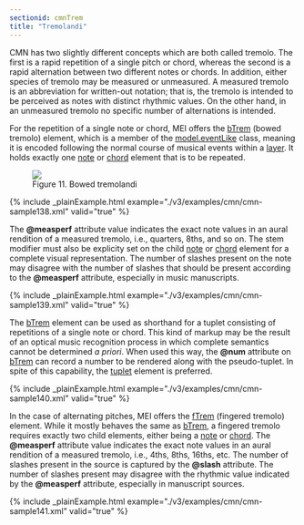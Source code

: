 ```yaml
---
sectionid: cmnTrem
title: "Tremolandi"
---
```





CMN has two slightly different concepts which are both called tremolo. The
first is a rapid repetition of a single pitch or chord, whereas the second is a rapid
alternation between two different notes or chords. In addition, either species of
tremolo
may be measured or unmeasured. A measured tremolo is an
abbreviation for written-out notation; that is, the tremolo is intended to be perceived
as
notes with distinct rhythmic values. On the other hand, in an unmeasured tremolo no
specific number of alternations is intended.

For the repetition of a single note or chord, MEI offers the <a class="link_odd_elementSpec" href="/v3/elements/bTrem">bTrem</a>
(bowed tremolo) element, which is a member of the 
<a class="link_odd" href="/v3/model-classes/model.eventLike">model.eventLike</a> class, meaning it is encoded following the normal course of
musical events within a 
<a class="link_odd_elementSpec" href="/v3/elements/layer">layer</a>. It holds exactly one 
<a class="link_odd_elementSpec" href="/v3/elements/note">note</a> or 
<a class="link_odd_elementSpec" href="/v3/elements/chord">chord</a> element that is to be repeated.


<figure class="figure">
   <img src="../../../../guidelines/3.0.0/Images/ExampleImages/btrem-a-20100510.png" class="img-responsive"></img>
   <figcaption class="figure-caption">Figure 11. Bowed tremolandi</figcaption>
</figure>
{% include _plainExample.html example="./v3/examples/cmn/cmn-sample138.xml" valid="true" %}


The **@measperf** attribute value indicates the exact note values in an aural
rendition of a measured tremolo, i.e., quarters, 8ths, and so on. The stem modifier
must
also be explicity set on the child 
<a class="link_odd_elementSpec" href="/v3/elements/note">note</a> or 
<a class="link_odd_elementSpec" href="/v3/elements/chord">chord</a> element for a complete visual representation. The number of slashes present
on the note may disagree with the number of slashes that should be present according
to
the **@measperf** attribute, especially in music manuscripts.

{% include _plainExample.html example="./v3/examples/cmn/cmn-sample139.xml" valid="true" %}


The 
<a class="link_odd_elementSpec" href="/v3/elements/bTrem">bTrem</a> element can be used as shorthand for a tuplet consisting
of repetitions of a single note or chord. This kind of markup may be the result of
an
optical music recognition process in which complete semantics cannot be determined
*a priori*. When used this way, the **@num** attribute on 
<a class="link_odd_elementSpec" href="/v3/elements/bTrem">bTrem</a> can record a number to be rendered along with the pseudo-tuplet.
In spite of this capability, the 
<a class="link_odd_elementSpec" href="/v3/elements/tuplet">tuplet</a> element is preferred.

{% include _plainExample.html example="./v3/examples/cmn/cmn-sample140.xml" valid="true" %}


In the case of alternating pitches, MEI offers the 
<a class="link_odd_elementSpec" href="/v3/elements/fTrem">fTrem</a> (fingered
tremolo) element. While it mostly behaves the same as 
<a class="link_odd_elementSpec" href="/v3/elements/bTrem">bTrem</a>, a
fingered tremolo requires exactly two child elements, either being a 
<a class="link_odd_elementSpec" href="/v3/elements/note">note</a> or 
<a class="link_odd_elementSpec" href="/v3/elements/chord">chord</a>. The **@measperf** attribute value
indicates the exact note values in an aural rendition of a measured tremolo, i.e.,
4ths,
8ths, 16ths, etc. The number of slashes present in the source is captured by the
**@slash** attribute. The number of slashes present may disagree with the rhythmic
value indicated by the **@measperf** attribute, especially in manuscript
sources.


{% include _plainExample.html example="./v3/examples/cmn/cmn-sample141.xml" valid="true" %}


